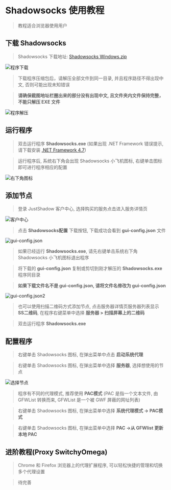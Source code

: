 # Shadowsocks 使用教程

> 教程适合浏览器使用用户

## 下载 Shadowsocks

> Shadowsocks 下载地址: [Shadowsocks Windows.zip](https://yadi.sk/d/oDpeA6vz41iEWw)

![程序下载](/assets/img/Snipaste_2018-11-16_10-34-52.png)

> 下载程序压缩包后，请解压全部文件到同一目录, 并且程序路径不得出现中文, 否则可能出现未知错误

>**请确保截图地址栏圈出来的部分没有出现中文, 且文件夹内文件保持完整，不能只解压 EXE 文件**

![程序解压](/assets/img/Snipaste_2018-11-16_10-38-50.png)

## 运行程序

> 双击运行程序 **Shadowsocks.exe** (如果出现 .NET Framework 错误提示, 请下载安装 [.NET Framework 4.7](https://www.microsoft.com/zh-CN/download/details.aspx?id=55167))

> 运行程序后, 系统右下角会出现 Shadowsocks 小飞机图标, 右键单击图标即可进行程序相应的配置

![右下角图标](/assets/img/Snipaste_2018-11-16_10-44-03.png)

## 添加节点

> 登录 JustShadow 客户中心, 选择购买的服务点击进入服务详情页

![客户中心](/assets/img/Snipaste_2017-12-08_15-12-14.png)

> 点击 **Shadowsocks配置** 下载按钮, 下载成功会看到 **gui-config.json** 文件

![gui-config.json](/assets/img/Snipaste_2018-11-16_10-47-58.png)

> 如果已经运行 **Shadowsocks.exe**, 请先右键单击系统右下角 Shadowsocks 小飞机图标退出程序

> 将下载的 **gui-config.json** 复制或剪切到刚才解压的 **Shadowsocks.exe** 程序同目录

> **如果下载文件名不是 gui-config.json, 请将文件名修改为 gui-config.json**

![gui-config.json2](/assets/img/Snipaste_2018-11-16_10-53-57.png)

> 也可以使用扫描二维码方式添加节点, 点击服务器详情页服务器列表显示 **SS二维码**, 在程序右键菜单中选择 **服务器 > 扫描屏幕上的二维码**

> 双击运行程序 **Shadowsocks.exe**

## 配置程序

> 右键单击 Shadowsocks 图标, 在弹出菜单中点击 **启动系统代理**

> 右键单击 Shadowsocks 图标, 在弹出菜单中选择 **服务器**, 选择想使用的节点

![选择节点](/assets/img/Snipaste_2018-11-16_11-00-34.png)

> 程序有不同的代理模式, 推荐使用 **PAC模式** (PAC 是指一个文本文件, 由 GFWList 转换而来, GFWList 是一个被 GWF 屏蔽的网址列表)

> 右键单击 Shadowsocks 图标, 在弹出菜单中选择 **系统代理模式 -> PAC模式** 

> 右键单击 Shadowsocks 图标, 在弹出菜单中选择 **PAC ->从 GFWlist 更新本地 PAC** 

## 进阶教程(Proxy SwitchyOmega)

> Chrome 和 Firefox 浏览器上的代理扩展程序, 可以轻松快捷的管理和切换多个代理设置

> 待完善